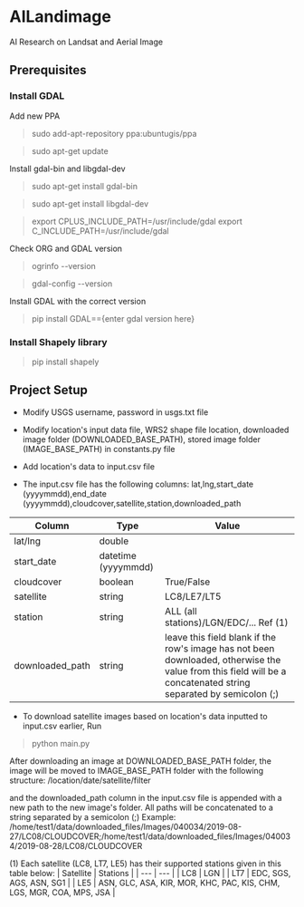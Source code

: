 # AILandimage
AI Research on Landsat and Aerial Image

## Prerequisites
###  Install GDAL
Add new PPA
> sudo add-apt-repository ppa:ubuntugis/ppa

> sudo apt-get update

Install gdal-bin and libgdal-dev
> sudo apt-get install gdal-bin

> sudo apt-get install libgdal-dev

> export CPLUS_INCLUDE_PATH=/usr/include/gdal
> export C_INCLUDE_PATH=/usr/include/gdal

Check ORG and GDAL version
> ogrinfo --version

> gdal-config --version

Install GDAL with the correct version
> pip install GDAL=={enter gdal version here}

### Install Shapely library

> pip install shapely

## Project Setup

- Modify USGS username, password in usgs.txt file

- Modify location's input data file, WRS2 shape file location, downloaded image folder (DOWNLOADED_BASE_PATH), stored image folder (IMAGE_BASE_PATH) in constants.py file

- Add location's data to input.csv file

- The input.csv file has the following columns:
lat,lng,start_date (yyyymmdd),end_date (yyyymmdd),cloudcover,satellite,station,downloaded_path

| Column     | Type                | Value                                    |
| ------     | ----                | -----                                    |
| lat/lng    | double              |                                          |
| start_date | datetime (yyyymmdd) |                                          |
| cloudcover | boolean             | True/False                               |
| satellite  | string              | LC8/LE7/LT5                              |
| station    | string              | ALL (all stations)/LGN/EDC/... Ref (1)   |
| downloaded_path | string         | leave this field blank if the row's image has not been downloaded, otherwise the value from this field will be a concatenated string separated by semicolon (;) |

- To download satellite images based on location's data inputted to input.csv earlier, Run
> python main.py

After downloading an image at DOWNLOADED_BASE_PATH folder, the image will be moved to IMAGE_BASE_PATH folder with the following structure:
/location/date/satellite/filter

and the downloaded_path column in the input.csv file is appended with a new path to the new image's folder. All paths will be concatenated to a string separated by a semicolon (;)
Example: /home/test1/data/downloaded_files/Images/040034/2019-08-27/LC08/CLOUDCOVER;/home/test1/data/downloaded_files/Images/040034/2019-08-28/LC08/CLOUDCOVER

(1) Each satellite (LC8, LT7, LE5) has their supported stations given in this table below:
| Satellite     | Stations                |
| ---           | ---                     |
| LC8           | LGN                     |
| LT7           | EDC, SGS, AGS, ASN, SG1 |
| LE5           | ASN, GLC, ASA, KIR, MOR, KHC, PAC, KIS, CHM, LGS, MGR, COA, MPS, JSA |